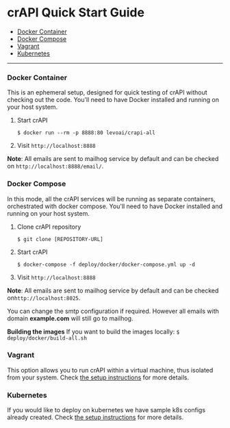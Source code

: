 

crAPI Quick Start Guide
=====

- [Docker Container](#docker-container)
- [Docker Compose](#docker-compose)
- [Vagrant](#vagrant)
- [Kubernetes](#kubernetes)

---

### Docker Container

This is an ephemeral setup, designed for quick testing of crAPI without checking out the code. 
You'll need to have Docker installed and running on your host system.

1. Start crAPI
    ```
    $ docker run --rm -p 8888:80 levoai/crapi-all
    ```
2. Visit `http://localhost:8888`

**Note**: All emails are sent to mailhog service by default and can be checked on `http://localhost:8888/email/`. 


### Docker Compose

In this mode, all the crAPI services will be running as separate containers, orchestrated with docker compose.
You'll need to have Docker installed and running on your host system.

1. Clone crAPI repository
    ```
    $ git clone [REPOSITORY-URL]
    ```
2. Start crAPI
    ```
    $ docker-compose -f deploy/docker/docker-compose.yml up -d
    ```
3. Visit `http://localhost:8888`

**Note**: All emails are sent to mailhog service by default and can be checked on`http://localhost:8025`.

You can change the smtp configuration if required. However all emails with domain **example.com** will still go to mailhog.

**Building the images**
If you want to build the images locally:
    ```
    $ deploy/docker/build-all.sh
    ```


### Vagrant

This option allows you to run crAPI within a virtual machine, thus isolated from your system. Check [the setup instructions][setup-vagrant] for more details.


### Kubernetes
If you would like to deploy on kubernetes we have sample k8s configs already created. Check [the setup instructions][setup-k8s] for more details.


[setup-k8s]: ./setup.md#kubernetes
[setup-vagrant]: ./setup.md#vagrant
[Vagrant]: https://www.vagrantup.com/downloads
[VirtualBox]: https://www.virtualbox.org/wiki/Downloads
